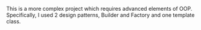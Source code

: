 This is a more complex project which requires advanced elements of OOP. Specifically, I used 2 design patterns, Builder and Factory and one template class.

